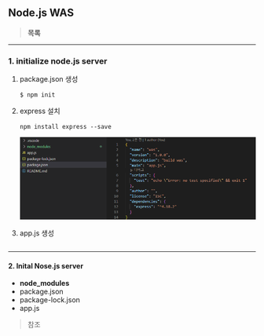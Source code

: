 ## Node.js WAS

> **목록**



---

### 1. initialize node.js server

1. package.json 생성

   ```bash
   $ npm init
   ```

2. express 설치

   ```
   npm install express --save
   ```

   ![](../image/node/install-express.png)

3. app.js 생성

   ```javascript
   
   ```

   





---

#### 2. Inital Nose.js server

- **node_modules**
- package.json
- package-lock.json
- app.js

> 참조
>
> 

